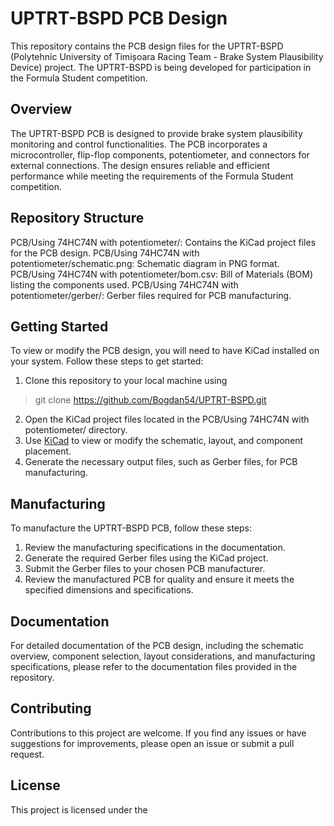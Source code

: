 # UPTRT-BSPD PCB Design
This repository contains the PCB design files for the UPTRT-BSPD (Polytehnic University of Timișoara Racing Team - Brake System Plausibility Device) project. The UPTRT-BSPD is being developed for participation in the Formula Student competition.

## Overview
The UPTRT-BSPD PCB is designed to provide brake system plausibility monitoring and control functionalities. The PCB incorporates a microcontroller, flip-flop components, potentiometer, and connectors for external connections. The design ensures reliable and efficient performance while meeting the requirements of the Formula Student competition.

## Repository Structure
PCB/Using 74HC74N with potentiometer/: Contains the KiCad project files for the PCB design.
PCB/Using 74HC74N with potentiometer/schematic.png: Schematic diagram in PNG format.
PCB/Using 74HC74N with potentiometer/bom.csv: Bill of Materials (BOM) listing the components used.
PCB/Using 74HC74N with potentiometer/gerber/: Gerber files required for PCB manufacturing.

## Getting Started
To view or modify the PCB design, you will need to have KiCad installed on your system. Follow these steps to get started:

1. Clone this repository to your local machine using  
> git clone https://github.com/Bogdan54/UPTRT-BSPD.git
2. Open the KiCad project files located in the PCB/Using 74HC74N with potentiometer/ directory.
3. Use <a href="https://www.kicad.org/">KiCad</a> to view or modify the schematic, layout, and component placement.
4. Generate the necessary output files, such as Gerber files, for PCB manufacturing.

## Manufacturing
To manufacture the UPTRT-BSPD PCB, follow these steps:

1. Review the manufacturing specifications in the documentation.
2. Generate the required Gerber files using the KiCad project.
3. Submit the Gerber files to your chosen PCB manufacturer.
4. Review the manufactured PCB for quality and ensure it meets the specified dimensions and specifications.

## Documentation
For detailed documentation of the PCB design, including the schematic overview, component selection, layout considerations, and manufacturing specifications, please refer to the documentation files provided in the repository.

## Contributing
Contributions to this project are welcome. If you find any issues or have suggestions for improvements, please open an issue or submit a pull request.

## License
This project is licensed under the 
